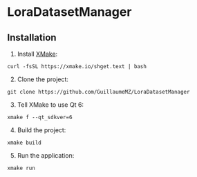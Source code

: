 # LoraDatasetManager

## Installation
1) Install [XMake](https://xmake.io/#/):
```
curl -fsSL https://xmake.io/shget.text | bash
```

2) Clone the project:
```
git clone https://github.com/GuillaumeMZ/LoraDatasetManager
```

3) Tell XMake to use Qt 6:
```
xmake f --qt_sdkver=6
```

4) Build the project:
```
xmake build
```

5) Run the application:
```
xmake run
```
